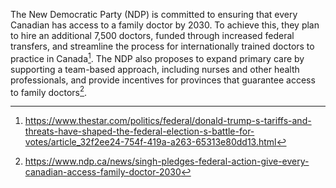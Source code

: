 The New Democratic Party (NDP) is committed to ensuring that every Canadian has access to a family doctor by 2030. To achieve this, they plan to hire an additional 7,500 doctors, funded through increased federal transfers, and streamline the process for internationally trained doctors to practice in Canada[^1]. The NDP also proposes to expand primary care by supporting a team-based approach, including nurses and other health professionals, and provide incentives for provinces that guarantee access to family doctors[^2].

[^1]: https://www.thestar.com/politics/federal/donald-trump-s-tariffs-and-threats-have-shaped-the-federal-election-s-battle-for-votes/article_32f2ee24-754f-419a-a263-65313e80dd13.html
[^2]: https://www.ndp.ca/news/singh-pledges-federal-action-give-every-canadian-access-family-doctor-2030
